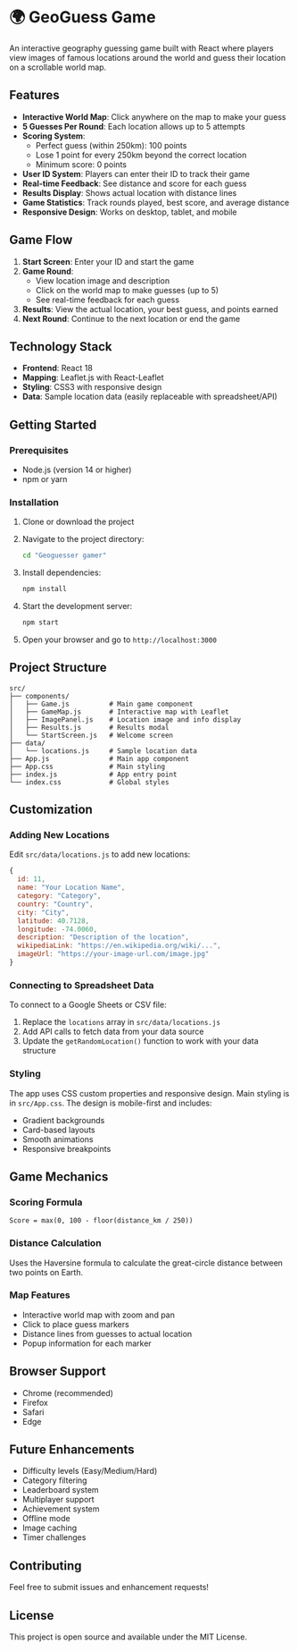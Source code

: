 # 🌍 GeoGuess Game

An interactive geography guessing game built with React where players view images of famous locations around the world and guess their location on a scrollable world map.

## Features

- **Interactive World Map**: Click anywhere on the map to make your guess
- **5 Guesses Per Round**: Each location allows up to 5 attempts
- **Scoring System**: 
  - Perfect guess (within 250km): 100 points
  - Lose 1 point for every 250km beyond the correct location
  - Minimum score: 0 points
- **User ID System**: Players can enter their ID to track their game
- **Real-time Feedback**: See distance and score for each guess
- **Results Display**: Shows actual location with distance lines
- **Game Statistics**: Track rounds played, best score, and average distance
- **Responsive Design**: Works on desktop, tablet, and mobile

## Game Flow

1. **Start Screen**: Enter your ID and start the game
2. **Game Round**: 
   - View location image and description
   - Click on the world map to make guesses (up to 5)
   - See real-time feedback for each guess
3. **Results**: View the actual location, your best guess, and points earned
4. **Next Round**: Continue to the next location or end the game

## Technology Stack

- **Frontend**: React 18
- **Mapping**: Leaflet.js with React-Leaflet
- **Styling**: CSS3 with responsive design
- **Data**: Sample location data (easily replaceable with spreadsheet/API)

## Getting Started

### Prerequisites

- Node.js (version 14 or higher)
- npm or yarn

### Installation

1. Clone or download the project
2. Navigate to the project directory:
   ```bash
   cd "Geoguesser gamer"
   ```

3. Install dependencies:
   ```bash
   npm install
   ```

4. Start the development server:
   ```bash
   npm start
   ```

5. Open your browser and go to `http://localhost:3000`

## Project Structure

```
src/
├── components/
│   ├── Game.js          # Main game component
│   ├── GameMap.js       # Interactive map with Leaflet
│   ├── ImagePanel.js    # Location image and info display
│   ├── Results.js       # Results modal
│   └── StartScreen.js   # Welcome screen
├── data/
│   └── locations.js     # Sample location data
├── App.js               # Main app component
├── App.css              # Main styling
├── index.js             # App entry point
└── index.css            # Global styles
```

## Customization

### Adding New Locations

Edit `src/data/locations.js` to add new locations:

```javascript
{
  id: 11,
  name: "Your Location Name",
  category: "Category",
  country: "Country",
  city: "City",
  latitude: 40.7128,
  longitude: -74.0060,
  description: "Description of the location",
  wikipediaLink: "https://en.wikipedia.org/wiki/...",
  imageUrl: "https://your-image-url.com/image.jpg"
}
```

### Connecting to Spreadsheet Data

To connect to a Google Sheets or CSV file:

1. Replace the `locations` array in `src/data/locations.js`
2. Add API calls to fetch data from your data source
3. Update the `getRandomLocation()` function to work with your data structure

### Styling

The app uses CSS custom properties and responsive design. Main styling is in `src/App.css`. The design is mobile-first and includes:

- Gradient backgrounds
- Card-based layouts
- Smooth animations
- Responsive breakpoints

## Game Mechanics

### Scoring Formula
```
Score = max(0, 100 - floor(distance_km / 250))
```

### Distance Calculation
Uses the Haversine formula to calculate the great-circle distance between two points on Earth.

### Map Features
- Interactive world map with zoom and pan
- Click to place guess markers
- Distance lines from guesses to actual location
- Popup information for each marker

## Browser Support

- Chrome (recommended)
- Firefox
- Safari
- Edge

## Future Enhancements

- Difficulty levels (Easy/Medium/Hard)
- Category filtering
- Leaderboard system
- Multiplayer support
- Achievement system
- Offline mode
- Image caching
- Timer challenges

## Contributing

Feel free to submit issues and enhancement requests!

## License

This project is open source and available under the MIT License.

